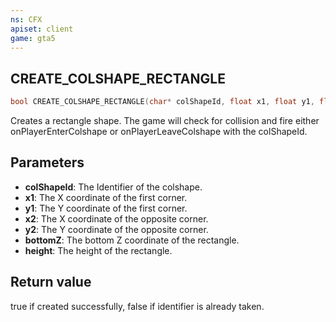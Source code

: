 ```yaml
---
ns: CFX
apiset: client
game: gta5
---
```

## CREATE_COLSHAPE_RECTANGLE
```c
bool CREATE_COLSHAPE_RECTANGLE(char* colShapeId, float x1, float y1, float x2, float y2, float bottomZ, float height);
```
Creates a rectangle shape. The game will check for collision and fire either onPlayerEnterColshape or onPlayerLeaveColshape with the colShapeId.
## Parameters
* **colShapeId**: The Identifier of the colshape.
* **x1**: The X coordinate of the first corner.
* **y1**: The Y coordinate of the first corner.
* **x2**: The X coordinate of the opposite corner.
* **y2**: The Y coordinate of the opposite corner.
* **bottomZ**: The bottom Z coordinate of the rectangle.
* **height**: The height of the rectangle.
## Return value
true if created successfully, false if identifier is already taken.